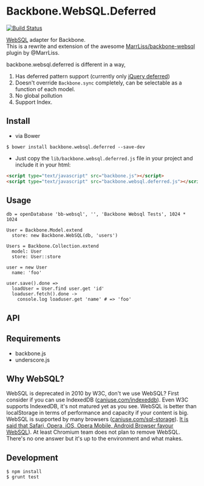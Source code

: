 # Backbone.WebSQL.Deferred
[![Build Status](https://secure.travis-ci.org/banyan/backbone.websql.deferred.png?branch=master)](http://travis-ci.org/banyan/backbone.websql.deferred)

[WebSQL](http://www.w3.org/TR/webdatabase/) adapter for Backbone.<br />
This is a rewrite and extension of the awesome [MarrLiss/backbone-websql](https://github.com/MarrLiss/backbone-websql) plugin by @MarrLiss.

backbone.websql.deferred is different in a way,

1. Has deferred pattern support (currently only [jQuery deferred](http://api.jquery.com/category/deferred-object/))
1. Doesn't override `Backbone.sync` completely, can be selectable as a function of each model.
1. No global pollution
1. Support Index.

## Install

* via Bower

```
$ bower install backbone.websql.deferred --save-dev
```

* Just copy the `lib/backbone.websql.deferred.js` file in your project and include it in your html:

```html
<script type="text/javascript" src="backbone.js"></script>
<script type="text/javascript" src="backbone.websql.deferred.js"></script>
```

## Usage

```
db = openDatabase 'bb-websql', '', 'Backbone Websql Tests', 1024 * 1024

User = Backbone.Model.extend
  store: new Backbone.WebSQL(db, 'users')

Users = Backbone.Collection.extend
  model: User
  store: User::store

user = new User
  name: 'foo'

user.save().done =>
  loadUser = User.find user.get 'id'
  loaduser.fetch().done ->
    console.log loaduser.get 'name' # => 'foo'
```

## API

## Requirements

* backbone.js
* underscore.js

## Why WebSQL?

WebSQL is deprecated in 2010 by W3C, don't we use WebSQL?
First consider if you can use IndexedDB ([caniuse.com/indexeddb](http://caniuse.com/indexeddb)).
Even W3C supports IndexedDB, it's not matured yet as you see.
WebSQL is better than localStorage in terms of performance and capacity if your content is big.
WebSQL is supported by many browsers ([caniuse.com/sql-storage](http://caniuse.com/sql-storage)).
[It is said that Safari, Opera, iOS, Opera Mobile, Android Browser favour WebSQL](https://hacks.mozilla.org/2012/03/there-is-no-simple-solution-for-local-storage/)).
At least Chromium team does not plan to remove WebSQL. There's no one answer but it's up to the environment and what makes.

## Development

```
$ npm install
$ grunt test
```
